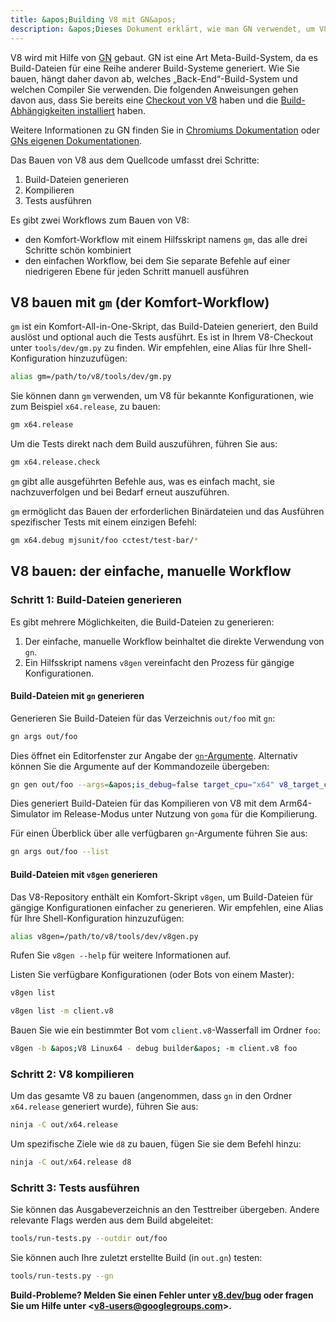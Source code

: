 ```yaml
---
title: &apos;Building V8 mit GN&apos;
description: &apos;Dieses Dokument erklärt, wie man GN verwendet, um V8 zu bauen.&apos;
---
```

V8 wird mit Hilfe von [GN](https://gn.googlesource.com/gn/+/master/docs/) gebaut. GN ist eine Art Meta-Build-System, da es Build-Dateien für eine Reihe anderer Build-Systeme generiert. Wie Sie bauen, hängt daher davon ab, welches „Back-End“-Build-System und welchen Compiler Sie verwenden.
Die folgenden Anweisungen gehen davon aus, dass Sie bereits eine [Checkout von V8](/docs/source-code) haben und die [Build-Abhängigkeiten installiert](/docs/build) haben.

Weitere Informationen zu GN finden Sie in [Chromiums Dokumentation](https://www.chromium.org/developers/gn-build-configuration) oder [GNs eigenen Dokumentationen](https://gn.googlesource.com/gn/+/master/docs/).

Das Bauen von V8 aus dem Quellcode umfasst drei Schritte:

1. Build-Dateien generieren
1. Kompilieren
1. Tests ausführen

Es gibt zwei Workflows zum Bauen von V8:

- den Komfort-Workflow mit einem Hilfsskript namens `gm`, das alle drei Schritte schön kombiniert
- den einfachen Workflow, bei dem Sie separate Befehle auf einer niedrigeren Ebene für jeden Schritt manuell ausführen

## V8 bauen mit `gm` (der Komfort-Workflow)

`gm` ist ein Komfort-All-in-One-Skript, das Build-Dateien generiert, den Build auslöst und optional auch die Tests ausführt. Es ist in Ihrem V8-Checkout unter `tools/dev/gm.py` zu finden. Wir empfehlen, eine Alias für Ihre Shell-Konfiguration hinzuzufügen:

```bash
alias gm=/path/to/v8/tools/dev/gm.py
```

Sie können dann `gm` verwenden, um V8 für bekannte Konfigurationen, wie zum Beispiel `x64.release`, zu bauen:

```bash
gm x64.release
```

Um die Tests direkt nach dem Build auszuführen, führen Sie aus:

```bash
gm x64.release.check
```

`gm` gibt alle ausgeführten Befehle aus, was es einfach macht, sie nachzuverfolgen und bei Bedarf erneut auszuführen.

`gm` ermöglicht das Bauen der erforderlichen Binärdateien und das Ausführen spezifischer Tests mit einem einzigen Befehl:

```bash
gm x64.debug mjsunit/foo cctest/test-bar/*
```

## V8 bauen: der einfache, manuelle Workflow

### Schritt 1: Build-Dateien generieren

Es gibt mehrere Möglichkeiten, die Build-Dateien zu generieren:

1. Der einfache, manuelle Workflow beinhaltet die direkte Verwendung von `gn`.
1. Ein Hilfsskript namens `v8gen` vereinfacht den Prozess für gängige Konfigurationen.

#### Build-Dateien mit `gn` generieren

Generieren Sie Build-Dateien für das Verzeichnis `out/foo` mit `gn`:

```bash
gn args out/foo
```

Dies öffnet ein Editorfenster zur Angabe der [`gn`-Argumente](https://gn.googlesource.com/gn/+/master/docs/reference.md). Alternativ können Sie die Argumente auf der Kommandozeile übergeben:

```bash
gn gen out/foo --args=&apos;is_debug=false target_cpu="x64" v8_target_cpu="arm64" use_goma=true&apos;
```

Dies generiert Build-Dateien für das Kompilieren von V8 mit dem Arm64-Simulator im Release-Modus unter Nutzung von `goma` für die Kompilierung.

Für einen Überblick über alle verfügbaren `gn`-Argumente führen Sie aus:

```bash
gn args out/foo --list
```

#### Build-Dateien mit `v8gen` generieren

Das V8-Repository enthält ein Komfort-Skript `v8gen`, um Build-Dateien für gängige Konfigurationen einfacher zu generieren. Wir empfehlen, eine Alias für Ihre Shell-Konfiguration hinzuzufügen:

```bash
alias v8gen=/path/to/v8/tools/dev/v8gen.py
```

Rufen Sie `v8gen --help` für weitere Informationen auf.

Listen Sie verfügbare Konfigurationen (oder Bots von einem Master):

```bash
v8gen list
```

```bash
v8gen list -m client.v8
```

Bauen Sie wie ein bestimmter Bot vom `client.v8`-Wasserfall im Ordner `foo`:

```bash
v8gen -b &apos;V8 Linux64 - debug builder&apos; -m client.v8 foo
```

### Schritt 2: V8 kompilieren

Um das gesamte V8 zu bauen (angenommen, dass `gn` in den Ordner `x64.release` generiert wurde), führen Sie aus:

```bash
ninja -C out/x64.release
```

Um spezifische Ziele wie `d8` zu bauen, fügen Sie sie dem Befehl hinzu:

```bash
ninja -C out/x64.release d8
```

### Schritt 3: Tests ausführen

Sie können das Ausgabeverzeichnis an den Testtreiber übergeben. Andere relevante Flags werden aus dem Build abgeleitet:

```bash
tools/run-tests.py --outdir out/foo
```

Sie können auch Ihre zuletzt erstellte Build (in `out.gn`) testen:

```bash
tools/run-tests.py --gn
```

**Build-Probleme? Melden Sie einen Fehler unter [v8.dev/bug](/bug) oder fragen Sie um Hilfe unter &lt;v8-users@googlegroups.com>.**
